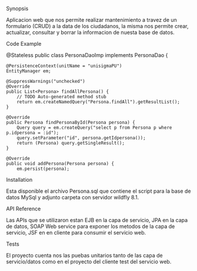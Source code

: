 Synopsis

Aplicacion web que nos permite realizar mantenimiento a travez de un formulario (CRUD) a la data de los ciudadanos, la misma nos permite
crear, actualizar, consultar y borrar la informacion de nuesta base de datos.

Code Example

@Stateless
public class PersonaDaoImp implements PersonaDao {

    @PersistenceContext(unitName = "unisigmaPU")
	EntityManager em;

	@SuppressWarnings("unchecked")
	@Override
	public List<Persona> findAllPersona() {
		// TODO Auto-generated method stub
		return em.createNamedQuery("Persona.findAll").getResultList();
	}

	@Override
	public Persona findPersonaById(Persona persona) {
		Query query = em.createQuery("select p from Persona p where p.idpersona = :id");
		query.setParameter("id", persona.getIdpersona());
		return (Persona) query.getSingleResult();
	}

	@Override
	public void addPersona(Persona persona) {
		em.persist(persona);


Installation

Esta disponible el archivo Persona.sql que contiene el script para la base de datos MySql y adjunto carpeta con servidor wildfly 8.1.

API Reference

Las APIs que se utilizaron estan EJB en la capa de servicio, JPA en la capa de datos, SOAP Web service para exponer los metodos de la capa de 
servicio, JSF en en cliente para consumir el servicio web.

Tests

El proyecto cuenta nos las puebas unitarios tanto de las capa de servicio/datos como en el proyecto del cliente test del servicio web.
